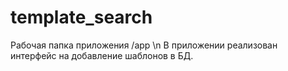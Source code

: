 # template_search
Рабочая папка приложения /app \n
В приложении реализован интерфейс на добавление шаблонов в БД.

